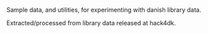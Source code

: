 Sample data, and utilities, for experimenting with danish library data.

Extracted/processed from library data released at hack4dk.
